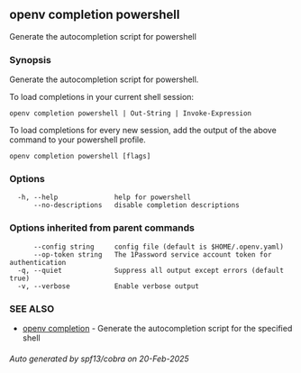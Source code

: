 ## openv completion powershell

Generate the autocompletion script for powershell

### Synopsis

Generate the autocompletion script for powershell.

To load completions in your current shell session:

	openv completion powershell | Out-String | Invoke-Expression

To load completions for every new session, add the output of the above command
to your powershell profile.


```
openv completion powershell [flags]
```

### Options

```
  -h, --help              help for powershell
      --no-descriptions   disable completion descriptions
```

### Options inherited from parent commands

```
      --config string     config file (default is $HOME/.openv.yaml)
      --op-token string   The 1Password service account token for authentication
  -q, --quiet             Suppress all output except errors (default true)
  -v, --verbose           Enable verbose output
```

### SEE ALSO

* [openv completion](openv_completion.md)	 - Generate the autocompletion script for the specified shell

###### Auto generated by spf13/cobra on 20-Feb-2025
